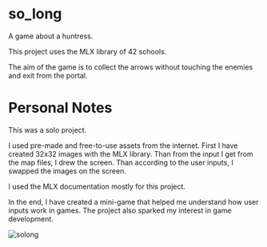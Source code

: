 # so_long

A game about a huntress.<br>

This project uses the MLX library of 42 schools.<br>

The aim of the game is to collect the arrows without touching the enemies and exit from the portal.

# Personal Notes

This was a solo project.

I used pre-made and free-to-use assets from the internet. First I have created 32x32 images with the MLX library. Than from the input I get from the map files, I drew the screen.
Than according to the user inputs, I swapped the images on the screen.

I used the MLX documentation mostly for this project.

In the end, I have created a mini-game that helped me understand how user inputs work in games. The project also sparked my interest in game development.


<img src="https://i.imgur.com/I72TpE5.png" alt="solong">
